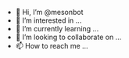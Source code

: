 - 👋 Hi, I’m @mesonbot
- 👀 I’m interested in ...
- 🌱 I’m currently learning ...
- 💞️ I’m looking to collaborate on ...
- 📫 How to reach me ...

<!---
mesonbot/mesonbot is a ✨ special ✨ repository because its `README.md` (this file) appears on your GitHub profile.
You can click the Preview link to take a look at your changes.
--->

